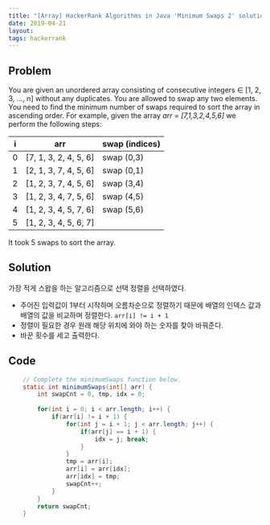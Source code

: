 ```yaml
---
title: "[Array] HackerRank Algorithms in Java 'Minimum Swaps 2' solution"
date: 2019-04-21
layout:
tags: hackerrank
---
```


## Problem
You are given an unordered array consisting of consecutive integers ∈ [1, 2, 3, ..., n] without any duplicates. You are allowed to swap any two elements. You need to find the minimum number of swaps required to sort the array in ascending order.
For example, given the array <i>arr = [7,1,3,2,4,5,6]</i> we perform the following steps:

|i|   arr                     |swap (indices)
|-|---------------------------|----------
|0|   [7, 1, 3, 2, 4, 5, 6]   |swap (0,3)
|1|   [2, 1, 3, 7, 4, 5, 6]   |swap (0,1)
|2|   [1, 2, 3, 7, 4, 5, 6]   |swap (3,4)
|3|   [1, 2, 3, 4, 7, 5, 6]   |swap (4,5)
|4|   [1, 2, 3, 4, 5, 7, 6]   |swap (5,6)
|5|   [1, 2, 3, 4, 5, 6, 7]   |

It took 5 swaps to sort the array.

## Solution
가장 적게 스왑을 하는 알고리즘으로 선택 정렬을 선택하였다.
- 주어진 입력값이 1부터 시작하며 오름차순으로 정렬하기 때문에 배열의 인덱스 값과 배열의 값을 비교하며 정렬한다. `arr[i] != i + 1`
- 정렬이 필요한 경우 원래 해당 위치에 와야 하는 숫자를 찾아 바꿔준다.
- 바꾼 횟수를 세고 출력한다.

## Code
```java
    // Complete the minimumSwaps function below.
    static int minimumSwaps(int[] arr) {
        int swapCnt = 0, tmp, idx = 0;
        
        for(int i = 0; i < arr.length; i++) {
            if(arr[i] != i + 1) {
                for(int j = i + 1; j < arr.length; j++) {
                    if(arr[j] == i + 1) {
                        idx = j; break;
                    }
                }
                tmp = arr[i];
                arr[i] = arr[idx];
                arr[idx] = tmp;
                swapCnt++;
            }
        }
        return swapCnt;
    }
```
